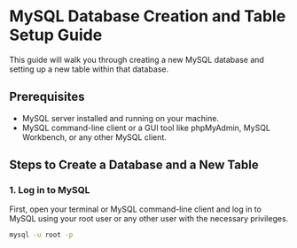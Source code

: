 # MySQL Database Creation and Table Setup Guide

This guide will walk you through creating a new MySQL database and setting up a new table within that database.

## Prerequisites

- MySQL server installed and running on your machine.
- MySQL command-line client or a GUI tool like phpMyAdmin, MySQL Workbench, or any other MySQL client.

## Steps to Create a Database and a New Table

### 1. Log in to MySQL

First, open your terminal or MySQL command-line client and log in to MySQL using your root user or any other user with the necessary privileges.

```sh
mysql -u root -p
